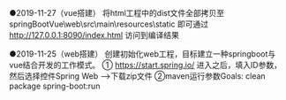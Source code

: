 

●2019-11-27（vue搭建）
  将html工程中的dist文件全部拷贝至 springBootVue\web\src\main\resources\static 
  即可通过 http://127.0.0.1:8090/index.html 访问到编译结果

●2019-11-25（web搭建）
  创建初始化web工程，目标建立一种springboot与vue结合开发的工作模式。
    ① https://start.spring.io/ 进入之后，填入ID参数，然后选择控件Spring Web -->下载zip文件
    ②maven运行参数Goals: clean package spring-boot:run

